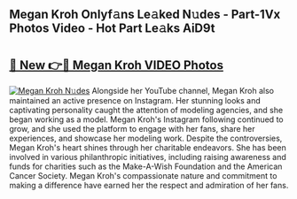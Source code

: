 ## Megan Kroh Onlyf𝚊ns Le𝚊ked N𝚞des - Part-1Vx Photos Video - Hot Part Le𝚊ks AiD9t

# <h2><a href="http://ac13376.deff.icu/?id=Megan+Kroh">🔗 New 👉🔴 Megan Kroh VIDEO Photos</a></h2>

[![Megan Kroh N𝚞des](https://i.imgur.com/rIISA9y.gif)](http://ac13376.deff.icu/?id=Megan+Kroh)
Alongside her YouTube channel, Megan Kroh also maintained an active presence on Instagram. Her stunning looks and captivating personality caught the attention of modeling agencies, and she began working as a model. Megan Kroh's Instagram following continued to grow, and she used the platform to engage with her fans, share her experiences, and showcase her modeling work. Despite the controversies, Megan Kroh's heart shines through her charitable endeavors. She has been involved in various philanthropic initiatives, including raising awareness and funds for charities such as the Make-A-Wish Foundation and the American Cancer Society. Megan Kroh's compassionate nature and commitment to making a difference have earned her the respect and admiration of her fans.
